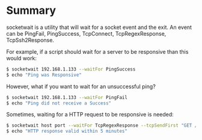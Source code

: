# Summary

socketwait is a utility that will wait for a socket event and the exit.  An event can be PingFail, PingSuccess, TcpConnect, TcpRegexResponse, TcpSsh2Response.

For example, if a script should wait for a server to be responsive than this would work:

```bash
$ socketwait 192.168.1.133 --waitFor PingSuccess
$ echo "Ping was Responsive"
```

However, what if you want to wait for an unsuccessful ping?

```bash
$ socketwait 192.168.1.133 --waitFor PingFail
$ echo "Ping did not receive a Success"
```

Sometimes, waiting for a HTTP request to be responsive is needed:

```bash
$ socketwait host port --waitFor TcpRegexResponse --tcpSendFirst "GET / HTTP/1.1\r\n" --tcpRegexResponse '(?i)title' --tcpRetries 300
$ echo "HTTP response valid within 5 minutes"
```
